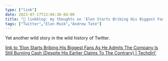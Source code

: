 ```yaml
---
type: ["link"]
date: 2023-07-17T13:04:38-04:00
title: "🔗 linkblog: my thoughts on 'Elon Starts Bribing His Biggest Fans As He Admits The Company Is Still Burning Cash (Despite His Earlier Claims To The Contrary) | Techdirt'"
tags: ["Twitter","Elon Musk","Andrew Tate"]
---
```

Yet another wild story in the wild history of Twitter.  
 

[link to 'Elon Starts Bribing His Biggest Fans As He Admits The Company Is Still Burning Cash (Despite His Earlier Claims To The Contrary) | Techdirt'](https://www.techdirt.com/2023/07/17/elon-starts-bribing-his-biggest-fans-as-he-admits-the-company-is-still-burning-cash-despite-his-earlier-claims-to-the-contrary/)
